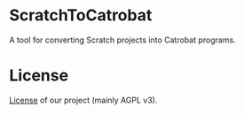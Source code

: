 ScratchToCatrobat
=================
A tool for converting Scratch projects into Catrobat programs.

# License
[License](http://developer.catrobat.org/licenses) of our project (mainly AGPL v3).
